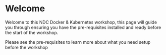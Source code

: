 # Welcome

Welcome to this NDC Docker & Kubernetes workshop, this page will guide you through ensuring you have the pre-requisites installed and ready before the start of the workshop.

Please see the pre-requisites to learn more about what you need setup before the workshop
